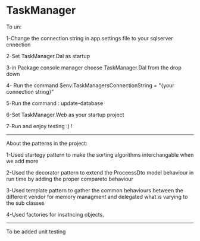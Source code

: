 # TaskManager

To un:

1-Change the connection string in app.settings file to your sqlserver cnnection 

2-Set TaskManager.Dal as startup 

3-in Package console manager choose TaskManager.Dal from the drop down

4- Run the command $env:TaskManagersConnectionString  = "{your connection string}"

5-Run the command : update-database

6-Set TaskManager.Web as your startup project

7-Run and enjoy testing :) !

**************************************************************************************************************

About the patterns in the project:

1-Used startegy pattern to make the sorting algorithms interchangable when we add more

2-Used the decorator pattern to extend the ProceessDto model behaviour in run time by adding the proper compareto behaviour

3-Used template pattern to gather the common behaviours between the different vendor for memory managment and delegated what is varying to the sub classes

4-Used factories for insatncing objects.
**************************************************************************************************************

To be added unit testing
